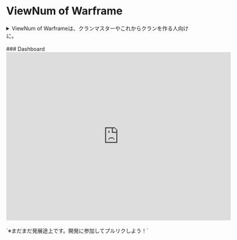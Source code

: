 # ViewNum of Warframe
<details>
  <summary>ViewNum of Warframeは、クランマスターやこれからクランを作る人向けに。</summary>
Warframeのクラメン募集フォーラムは本当に使えるのだろうか…<br>
その気持ちからどの期間にどういうクランがView数を伸ばしているのか監視するシステムを作りました。
</details>
<br>
### Dashboard
<iframe width="600" height="450" src="https://datastudio.google.com/embed/reporting/cf195273-f351-4625-8d8c-968700646d3a/page/vXErB" frameborder="0" style="border:0" allowfullscreen></iframe>
<br>
<br>
`※まだまだ発展途上です。開発に参加してプルリクしよう！`
